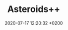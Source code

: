 ---
layout: showcase
title: "Asteroids++"
permalink: #
targetLink: https://arocnies.itch.io/asteroids
date: 2020-07-17 12:20:32 +0200
icon: /assets/images/portfolio/asteroids.png
image: /assets/images/portfolio/asteroids.png
showcase: true
tags: [arcade]
---